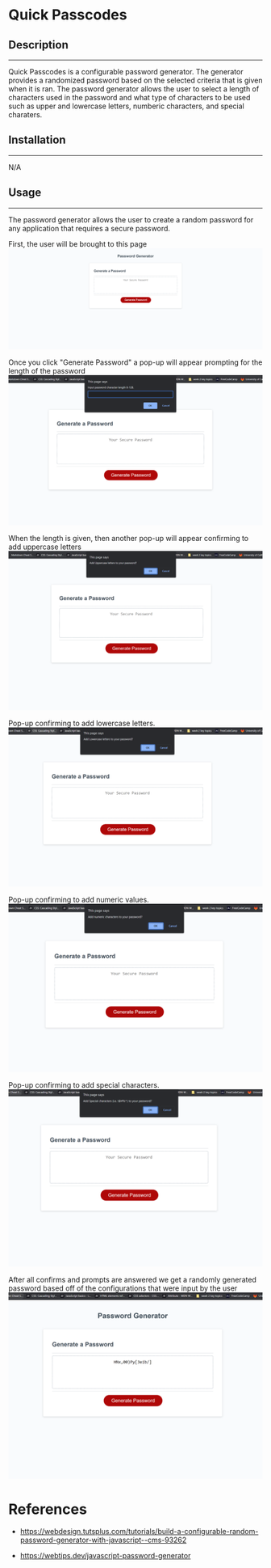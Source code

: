 # Quick Passcodes


## Description
---
Quick Passcodes is a configurable password generator. The generator provides a randomized password based on the selected criteria that is given when it is ran. The password generator allows the user to select a length of characters used in the password and what type of characters to be used such as upper and lowercase letters, numberic characters, and special charaters.

## Installation
---
N/A

## Usage
---
The password generator allows the user to create a random password for any application that requires a secure password.

First, the user will be brought to this page
![image](images/01-passcode.png)

Once you click "Generate Password" a pop-up will appear prompting for the length of the password
![image](images/02-passcode.png)

When the length is given, then another pop-up will appear confirming to add uppercase letters
![image](images/03-passcode.png)

Pop-up confirming to add lowercase letters.
![image](images/04-passcode.png)

 Pop-up confirming to add numeric values.
![image](images/05-passcode.png)

Pop-up confirming to add special characters.
![image](images/06-passcode.png)

After all confirms and prompts are answered we get a randomly generated password based off of the configurations that were input by the user
![image](images/07-passcode.png)

# References

- https://webdesign.tutsplus.com/tutorials/build-a-configurable-random-password-generator-with-javascript--cms-93262

- https://webtips.dev/javascript-password-generator
